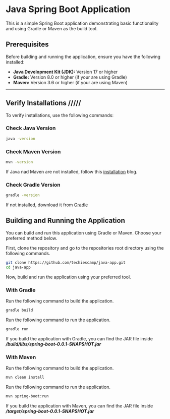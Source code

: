 # Java Spring Boot Application

This is a simple Spring Boot application demonstrating basic functionality and using Gradle or Maven as the build tool.

## Prerequisites
Before building and running the application, ensure you have the following installed:
- **Java Development Kit (JDK):** Version 17 or higher
- **Gradle:** Version 8.0 or higher (if your are using Gradle)
- **Maven:** Version 3.6 or higher (if your are using Maven)

---

## Verify Installations /////
To verify installations, use the following commands:

### Check Java Version
```bash
java -version
```

### Check Maven Version
```bash
mvn -version
```
If Java nad Maven are not installed, follow this [installation](https://devopscube.com/install-maven-guide/) blog.

### Check Gradle Version
```bash
gradle -version
```
If not installed, download it from [Gradle](https://gradle.org/install)

## Building and Running the Application

You can build and run this application using Gradle or Maven. Choose your preferred method below.

First, clone the repository and go to the repositories root directory using the following commands.

```bash
git clone https://github.com/techiescamp/java-app.git
cd java-app
```

Now, build and run the application using your preferred tool.

### With Gradle

Run the following command to build the application.

```bash
gradle build
```

Run the following command to run the application.

```bash
gradle run
```

If you build the application with Gradle, you can find the JAR file inside ***/build/libs/spring-boot-0.0.1-SNAPSHOT.jar***

### With Maven

Run the following command to build the application.

```bash
mvn clean install
```

Run the following command to run the application.

```bash
mvn spring-boot:run
```

If you build the application with Maven, you can find the JAR file inside ***/target/spring-boot-0.0.1-SNAPSHOT.jar***

